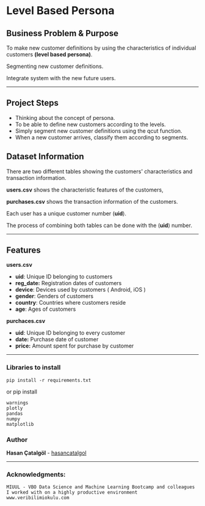 # Level Based Persona

## Business Problem & Purpose

To make new customer definitions by using the characteristics of individual customers  **(level based persona)**.

Segmenting new customer definitions.

Integrate system with the new future users.  

------

## Project Steps

- Thinking about the concept of persona.
- To be able to define new customers according to the levels.
- Simply segment new customer definitions using the qcut function.
- When a new customer arrives, classify them according to segments. 


## Dataset Information

There are two different tables showing the customers' characteristics and transaction information. 

**users.csv** shows the characteristic features of the customers, 

**purchases.csv** shows the transaction information of the customers.

Each user has a unique customer number (**uid**). 

The process of combining both tables can be done with the (**uid**) number. 

---

## Features

**users.csv**

- **uid**: Unique ID belonging to customers
- **reg_date:** Registration dates of customers
- **device**: Devices used by customers ( Android, iOS ) 	
- **gender**: Genders of customers
- **country**: Countries where customers reside
- **age**: Ages of customers

**purchaces.csv**

- **uid**: Unique ID belonging to every customer
- **date:** Purchase date of customer
- **price:** Amount spent for purchase by customer

---

### Libraries to install 

```
pip install -r requirements.txt
```

or pip install 
```
warnings
plotly
pandas
numpy
matplotlib
```

### Author

**Hasan Çatalgöl** -  [hasancatalgol](https://github.com/hasancatalgol)

---

### Acknowledgments:

```
MIUUL - VBO Data Science and Machine Learning Bootcamp and colleagues I worked with on a highly productive environment
www.veribilimiokulu.com
```


